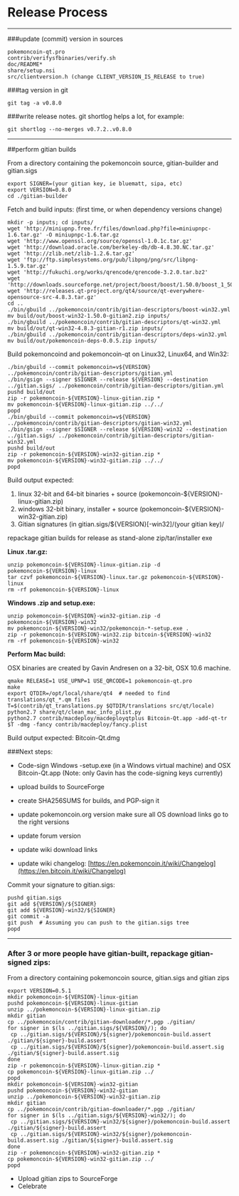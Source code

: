 Release Process
====================

* * *

###update (commit) version in sources


	pokemoncoin-qt.pro
	contrib/verifysfbinaries/verify.sh
	doc/README*
	share/setup.nsi
	src/clientversion.h (change CLIENT_VERSION_IS_RELEASE to true)

###tag version in git

	git tag -a v0.8.0

###write release notes. git shortlog helps a lot, for example:

	git shortlog --no-merges v0.7.2..v0.8.0

* * *

##perform gitian builds

 From a directory containing the pokemoncoin source, gitian-builder and gitian.sigs
  
	export SIGNER=(your gitian key, ie bluematt, sipa, etc)
	export VERSION=0.8.0
	cd ./gitian-builder

 Fetch and build inputs: (first time, or when dependency versions change)

	mkdir -p inputs; cd inputs/
	wget 'http://miniupnp.free.fr/files/download.php?file=miniupnpc-1.6.tar.gz' -O miniupnpc-1.6.tar.gz
	wget 'http://www.openssl.org/source/openssl-1.0.1c.tar.gz'
	wget 'http://download.oracle.com/berkeley-db/db-4.8.30.NC.tar.gz'
	wget 'http://zlib.net/zlib-1.2.6.tar.gz'
	wget 'ftp://ftp.simplesystems.org/pub/libpng/png/src/libpng-1.5.9.tar.gz'
	wget 'http://fukuchi.org/works/qrencode/qrencode-3.2.0.tar.bz2'
	wget 'http://downloads.sourceforge.net/project/boost/boost/1.50.0/boost_1_50_0.tar.bz2'
	wget 'http://releases.qt-project.org/qt4/source/qt-everywhere-opensource-src-4.8.3.tar.gz'
	cd ..
	./bin/gbuild ../pokemoncoin/contrib/gitian-descriptors/boost-win32.yml
	mv build/out/boost-win32-1.50.0-gitian2.zip inputs/
	./bin/gbuild ../pokemoncoin/contrib/gitian-descriptors/qt-win32.yml
	mv build/out/qt-win32-4.8.3-gitian-r1.zip inputs/
	./bin/gbuild ../pokemoncoin/contrib/gitian-descriptors/deps-win32.yml
	mv build/out/pokemoncoin-deps-0.0.5.zip inputs/

 Build pokemoncoind and pokemoncoin-qt on Linux32, Linux64, and Win32:
  
	./bin/gbuild --commit pokemoncoin=v${VERSION} ../pokemoncoin/contrib/gitian-descriptors/gitian.yml
	./bin/gsign --signer $SIGNER --release ${VERSION} --destination ../gitian.sigs/ ../pokemoncoin/contrib/gitian-descriptors/gitian.yml
	pushd build/out
	zip -r pokemoncoin-${VERSION}-linux-gitian.zip *
	mv pokemoncoin-${VERSION}-linux-gitian.zip ../../
	popd
	./bin/gbuild --commit pokemoncoin=v${VERSION} ../pokemoncoin/contrib/gitian-descriptors/gitian-win32.yml
	./bin/gsign --signer $SIGNER --release ${VERSION}-win32 --destination ../gitian.sigs/ ../pokemoncoin/contrib/gitian-descriptors/gitian-win32.yml
	pushd build/out
	zip -r pokemoncoin-${VERSION}-win32-gitian.zip *
	mv pokemoncoin-${VERSION}-win32-gitian.zip ../../
	popd

  Build output expected:

  1. linux 32-bit and 64-bit binaries + source (pokemoncoin-${VERSION}-linux-gitian.zip)
  2. windows 32-bit binary, installer + source (pokemoncoin-${VERSION}-win32-gitian.zip)
  3. Gitian signatures (in gitian.sigs/${VERSION}[-win32]/(your gitian key)/

repackage gitian builds for release as stand-alone zip/tar/installer exe

**Linux .tar.gz:**

	unzip pokemoncoin-${VERSION}-linux-gitian.zip -d pokemoncoin-${VERSION}-linux
	tar czvf pokemoncoin-${VERSION}-linux.tar.gz pokemoncoin-${VERSION}-linux
	rm -rf pokemoncoin-${VERSION}-linux

**Windows .zip and setup.exe:**

	unzip pokemoncoin-${VERSION}-win32-gitian.zip -d pokemoncoin-${VERSION}-win32
	mv pokemoncoin-${VERSION}-win32/pokemoncoin-*-setup.exe .
	zip -r pokemoncoin-${VERSION}-win32.zip bitcoin-${VERSION}-win32
	rm -rf pokemoncoin-${VERSION}-win32

**Perform Mac build:**

  OSX binaries are created by Gavin Andresen on a 32-bit, OSX 10.6 machine.

	qmake RELEASE=1 USE_UPNP=1 USE_QRCODE=1 pokemoncoin-qt.pro
	make
	export QTDIR=/opt/local/share/qt4  # needed to find translations/qt_*.qm files
	T=$(contrib/qt_translations.py $QTDIR/translations src/qt/locale)
	python2.7 share/qt/clean_mac_info_plist.py
	python2.7 contrib/macdeploy/macdeployqtplus Bitcoin-Qt.app -add-qt-tr $T -dmg -fancy contrib/macdeploy/fancy.plist

 Build output expected: Bitcoin-Qt.dmg

###Next steps:

* Code-sign Windows -setup.exe (in a Windows virtual machine) and
  OSX Bitcoin-Qt.app (Note: only Gavin has the code-signing keys currently)

* upload builds to SourceForge

* create SHA256SUMS for builds, and PGP-sign it

* update pokemoncoin.org version
  make sure all OS download links go to the right versions

* update forum version

* update wiki download links

* update wiki changelog: [https://en.pokemoncoin.it/wiki/Changelog](https://en.bitcoin.it/wiki/Changelog)

Commit your signature to gitian.sigs:

	pushd gitian.sigs
	git add ${VERSION}/${SIGNER}
	git add ${VERSION}-win32/${SIGNER}
	git commit -a
	git push  # Assuming you can push to the gitian.sigs tree
	popd

-------------------------------------------------------------------------

### After 3 or more people have gitian-built, repackage gitian-signed zips:

From a directory containing pokemoncoin source, gitian.sigs and gitian zips

	export VERSION=0.5.1
	mkdir pokemoncoin-${VERSION}-linux-gitian
	pushd pokemoncoin-${VERSION}-linux-gitian
	unzip ../pokemoncoin-${VERSION}-linux-gitian.zip
	mkdir gitian
	cp ../pokemoncoin/contrib/gitian-downloader/*.pgp ./gitian/
	for signer in $(ls ../gitian.sigs/${VERSION}/); do
	 cp ../gitian.sigs/${VERSION}/${signer}/pokemoncoin-build.assert ./gitian/${signer}-build.assert
	 cp ../gitian.sigs/${VERSION}/${signer}/pokemoncoin-build.assert.sig ./gitian/${signer}-build.assert.sig
	done
	zip -r pokemoncoin-${VERSION}-linux-gitian.zip *
	cp pokemoncoin-${VERSION}-linux-gitian.zip ../
	popd
	mkdir pokemoncoin-${VERSION}-win32-gitian
	pushd pokemoncoin-${VERSION}-win32-gitian
	unzip ../pokemoncoin-${VERSION}-win32-gitian.zip
	mkdir gitian
	cp ../pokemoncoin/contrib/gitian-downloader/*.pgp ./gitian/
	for signer in $(ls ../gitian.sigs/${VERSION}-win32/); do
	 cp ../gitian.sigs/${VERSION}-win32/${signer}/pokemoncoin-build.assert ./gitian/${signer}-build.assert
	 cp ../gitian.sigs/${VERSION}-win32/${signer}/pokemoncoin-build.assert.sig ./gitian/${signer}-build.assert.sig
	done
	zip -r pokemoncoin-${VERSION}-win32-gitian.zip *
	cp pokemoncoin-${VERSION}-win32-gitian.zip ../
	popd

- Upload gitian zips to SourceForge
- Celebrate 
